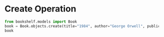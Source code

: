 # Create Operation

```python
from bookshelf.models import Book
book = Book.objects.create(title="1984", author="George Orwell", publication_year=1949)
book
```

